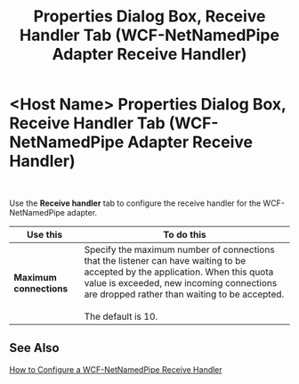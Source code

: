﻿---
title: <Host Name> Properties Dialog Box, Receive Handler Tab (WCF-NetNamedPipe Adapter Receive Handler)
TOCTitle: <Host Name> Properties Dialog Box, Receive Handler Tab (WCF-NetNamedPipe Adapter Receive Handler)
ms:assetid: c4bcbb8f-0b30-41ed-8fb9-86ae61ebdf83
ms:mtpsurl: https://msdn.microsoft.com/library/Bb728127(v=BTS.80)
ms:contentKeyID: 51531036
ms.date: 08/30/2017
mtps_version: v=BTS.80
f1_keywords:
- bts10.adapters.wcf-netnamedpipe.receivehandler.receivehandler
---

# \<Host Name\> Properties Dialog Box, Receive Handler Tab (WCF-NetNamedPipe Adapter Receive Handler)

 

Use the **Receive handler** tab to configure the receive handler for the WCF-NetNamedPipe adapter.

<table>
<thead>
<tr class="header">
<th>Use this</th>
<th>To do this</th>
</tr>
</thead>
<tbody>
<tr class="odd">
<td><strong>Maximum connections</strong></td>
<td>Specify the maximum number of connections that the listener can have waiting to be accepted by the application. When this quota value is exceeded, new incoming connections are dropped rather than waiting to be accepted.<br />
<br />
The default is 10.</td>
</tr>
</tbody>
</table>


## See Also

[How to Configure a WCF-NetNamedPipe Receive Handler](https://msdn.microsoft.com/library/bb743827\(v=bts.80\))

